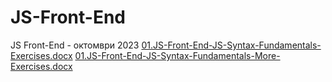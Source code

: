 # JS-Front-End
JS Front-End - октомври 2023
[01.JS-Front-End-JS-Syntax-Fundamentals-Exercises.docx](https://github.com/VasilLozev/JS-Front-End/files/13589577/01.JS-Front-End-JS-Syntax-Fundamentals-Exercises.docx)
[01.JS-Front-End-JS-Syntax-Fundamentals-More-Exercises.docx](https://github.com/VasilLozev/JS-Front-End/files/13612865/01.JS-Front-End-JS-Syntax-Fundamentals-More-Exercises.docx)
